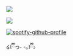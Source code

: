 ![](https://files.catbox.moe/vs7l5h.png)

<p align=“center”>  

![](https://files.catbox.moe/8hvdq4.png)

[![spotify-github-profile](https://spotify-github-profile.kittinanx.com/api/view?uid=8gf0bcfbsbpz6ihpnfkbnumjt&cover_image=true&theme=default&show_offline=false&background_color=e6c1d7&interchange=true&bar_color=f8aff2)](https://spotify-github-profile.kittinanx.com/api/view?uid=8gf0bcfbsbpz6ihpnfkbnumjt&redirect=true)

໒꒰ྀིっ˕ -｡꒱ྀི১ 
